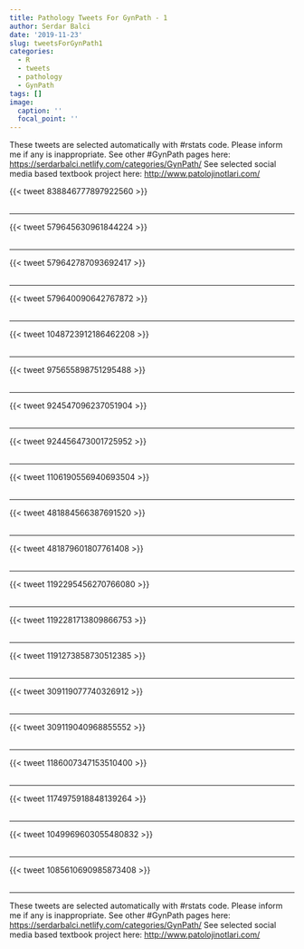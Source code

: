 ```yaml
---
title: Pathology Tweets For GynPath - 1
author: Serdar Balci
date: '2019-11-23'
slug: tweetsForGynPath1
categories:
  - R
  - tweets
  - pathology
  - GynPath
tags: []
image:
  caption: ''
  focal_point: ''
---
```



These tweets are selected automatically with #rstats code. Please inform me if any is inappropriate.
See other #GynPath pages here: https://serdarbalci.netlify.com/categories/GynPath/ 
See selected social media based textbook project here: http://www.patolojinotlari.com/

{{< tweet 838846777897922560 >}}
<br>
<br>
<hr>
{{< tweet 579645630961844224 >}}
<br>
<br>
<hr>
{{< tweet 579642787093692417 >}}
<br>
<br>
<hr>
{{< tweet 579640090642767872 >}}
<br>
<br>
<hr>
{{< tweet 1048723912186462208 >}}
<br>
<br>
<hr>
{{< tweet 975655898751295488 >}}
<br>
<br>
<hr>
{{< tweet 924547096237051904 >}}
<br>
<br>
<hr>
{{< tweet 924456473001725952 >}}
<br>
<br>
<hr>
{{< tweet 1106190556940693504 >}}
<br>
<br>
<hr>
{{< tweet 481884566387691520 >}}
<br>
<br>
<hr>
{{< tweet 481879601807761408 >}}
<br>
<br>
<hr>
{{< tweet 1192295456270766080 >}}
<br>
<br>
<hr>
{{< tweet 1192281713809866753 >}}
<br>
<br>
<hr>
{{< tweet 1191273858730512385 >}}
<br>
<br>
<hr>
{{< tweet 309119077740326912 >}}
<br>
<br>
<hr>
{{< tweet 309119040968855552 >}}
<br>
<br>
<hr>
{{< tweet 1186007347153510400 >}}
<br>
<br>
<hr>
{{< tweet 1174975918848139264 >}}
<br>
<br>
<hr>
{{< tweet 1049969603055480832 >}}
<br>
<br>
<hr>
{{< tweet 1085610690985873408 >}}
<br>
<br>
<hr>


These tweets are selected automatically with #rstats code. Please inform me if any is inappropriate.
See other #GynPath pages here: https://serdarbalci.netlify.com/categories/GynPath/ 
See selected social media based textbook project here: http://www.patolojinotlari.com/
